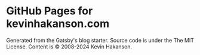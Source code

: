 # GitHub Pages for kevinhakanson.com

Generated from the Gatsby's blog starter.  Source code is under the The MIT License.  Content is © 2008-2024 Kevin Hakanson.